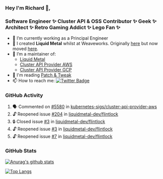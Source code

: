 ### Hey I'm Richard 👋, 

<h3 align="left">Software Engineer ✨ Cluster API & OSS Contributor ✨ Geek ✨ Architect ✨ Retro Gaming Addict ✨ Lego Fan ✨</h3>

- 🔭 I’m currently working as a Principal Engineer
- 📯 I created **Liquid Metal** whilst at Weaveworks. Originally [here](https://github.com/weaveworks-liquidmetal) but now moved [here](https://github.com/liquidmetal-dev).
- 👯 I’m a maintainer of:
  -  [Liquid Metal](https://github.com/liquidmetal-dev)
  -  [Cluster API Provider AWS](https://github.com/kubernetes-sigs/cluster-api-provider-aws)
  -  [Cluster API Provider GCP](https://github.com/kubernetes-sigs/cluster-api-provider-gcp)
- 💬 I'm reading [Patch & Tweak](https://bjooks.com/products/patch-tweak-exploring-modular-synthesis)
- 📫 How to reach me: [![Twitter Badge](https://img.shields.io/badge/-@fruit_case-00acee?style=flat&logo=Twitter&logoColor=white)](https://twitter.com/intent/follow?screen_name=fruit_case "Follow on Twitter")

### GitHub Activity 

<!--START_SECTION:activity-->
1. 🗣 Commented on [#5580](https://github.com/kubernetes-sigs/cluster-api-provider-aws/pull/5580#issuecomment-3035035107) in [kubernetes-sigs/cluster-api-provider-aws](https://github.com/kubernetes-sigs/cluster-api-provider-aws)
2. 🔓 Reopened issue [#204](https://github.com/liquidmetal-dev/flintlock/issues/204) in [liquidmetal-dev/flintlock](https://github.com/liquidmetal-dev/flintlock)
3. 🔒 Closed issue [#3](https://github.com/liquidmetal-dev/flintlock/issues/3) in [liquidmetal-dev/flintlock](https://github.com/liquidmetal-dev/flintlock)
4. 🔓 Reopened issue [#3](https://github.com/liquidmetal-dev/flintlock/issues/3) in [liquidmetal-dev/flintlock](https://github.com/liquidmetal-dev/flintlock)
5. 🔓 Reopened issue [#7](https://github.com/liquidmetal-dev/flintlock/issues/7) in [liquidmetal-dev/flintlock](https://github.com/liquidmetal-dev/flintlock)
<!--END_SECTION:activity-->

### GitHub Stats

[![Anurag's github stats](https://github-readme-stats.vercel.app/api?username=richardcase&count_private=true&show_icons=true)](https://github.com/anuraghazra/github-readme-stats)

[![Top Langs](https://github-readme-stats.vercel.app/api/top-langs/?username=richardcase&hide=html&layout=compact)](https://github.com/anuraghazra/github-readme-stats)

